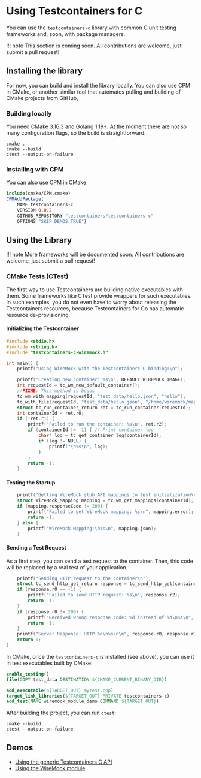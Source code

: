 # Using Testcontainers for C

You can use the `testcontainers-c` library with common C
unit testing frameworks and, soon, with package managers.

!!! note
    This section is coming soon.
    All contributions are welcome, just submit a pull request!

## Installing the library

For now, you can build and install the library locally.
You can also use CPM in CMake, or another similar tool
that automates pulling and building of CMake projects from GitHub,

### Building locally

You need CMake 3.16.3 and Golang 1.19+.
At the moment there are not so many configuration flags, so the build is straightforward:

```shell
cmake .
cmake --build .
ctest --output-on-failure
```

### Installing with CPM

You can also use [CPM](https://github.com/cpm-cmake/CPM.cmake) in CMake:

```cmake
include(cmake/CPM.cmake)
CPMAddPackage(
    NAME testcontainers-c
    VERSION 0.0.2
    GITHUB_REPOSITORY "testcontainers/testcontainers-c"
    OPTIONS "SKIP_DEMOS TRUE")
```

## Using the Library

!!! note
    More frameworks will be documented soon.
    All contributions are welcome, just submit a pull request!

### CMake Tests (CTest)

The first way to use Testcontainers are building native executables with them.
Some frameworks like CTest provide wrappers for such executables.
In such examples, you do not even have to worry about releasing the Testcontainers resources, because
Testcontainers for Go has automatic resource de-provisioning.

#### Initializing the Testcontainer

```c
#include <stdio.h>
#include <string.h>
#include "testcontainers-c-wiremock.h"

int main() {
    printf("Using WireMock with the Testcontainers C binding:\n");

    printf("Creating new container: %s\n", DEFAULT_WIREMOCK_IMAGE);
    int requestId = tc_wm_new_default_container();
    //FIXME: This method is bogus
    tc_wm_with_mapping(requestId, "test_data/hello.json", "hello");
    tc_with_file(requestId, "test_data/hello.json", "/home/wiremock/mappings/hello2.json");
    struct tc_run_container_return ret = tc_run_container(requestId);
    int containerId = ret.r0;
    if (!ret.r1) {
        printf("Failed to run the container: %s\n", ret.r2);
        if (containerId != -1) { // Print container log
            char* log = tc_get_container_log(containerId);
            if (log != NULL) {
                printf("\n%s\n", log);
            }
        }
        return -1;
    }
```

#### Testing the Startup

```c
    printf("Getting WireMock stub API mappings to test initialization\n");
    struct WireMock_Mapping mapping = tc_wm_get_mappings(containerId);
    if (mapping.responseCode != 200) {
        printf("Failed to get WireMock mapping: %s\n", mapping.error);
        return -1;
    } else {
        printf("WireMock Mapping:\n%s\n", mapping.json);
    }
```

#### Sending a Test Request

As a first step, you can send a test request to the container.
Then, this code will be replaced by a real test of your application.

```c
    printf("Sending HTTP request to the container\n");
    struct tc_send_http_get_return response = tc_send_http_get(containerId, 8080, "/hello");
    if (response.r0 == -1) {
        printf("Failed to send HTTP request: %s\n", response.r2);
        return -1;
    }
    if (response.r0 != 200) {
        printf("Received wrong response code: %d instead of %d\n%s\n", response.r0, 200, response.r2);
        return -1;
    }
    printf("Server Response: HTTP-%d\n%s\n\n", response.r0, response.r1);
    return 0;
}
```

In CMake, once the `testcontainers-c` is installed (see above),
you can use it in test executables built by CMake:

```cmake
enable_testing()
file(COPY test_data DESTINATION ${CMAKE_CURRENT_BINARY_DIR})

add_executable(${TARGET_OUT} mytest.cpp)
target_link_libraries(${TARGET_OUT} PRIVATE testcontainers-c)
add_test(NAME wiremock_module_demo COMMAND ${TARGET_OUT})
```

After building the project, you can run `ctest`:

```shell
cmake --build .
ctest --output-on-failure
```

## Demos

- [Using the generic Testcontainers C API](../../demo/generic-container/README.md)
- [Using the WireMock module](../../demo/wiremock/README.md)
